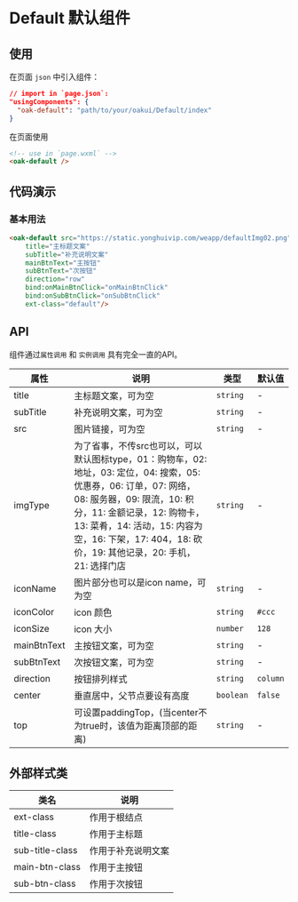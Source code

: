 # Default 默认组件

## 使用

在页面 `json` 中引入组件：

```json
// import in `page.json`:
"usingComponents": {
  "oak-default": "path/to/your/oakui/Default/index"
}
```

在页面使用
```html
<!-- use in `page.wxml` -->
<oak-default />
```

## 代码演示
### 基本用法
```html
<oak-default src="https://static.yonghuivip.com/weapp/defaultImg02.png"
    title="主标题文案"
    subTitle="补充说明文案"
    mainBtnText="主按钮"
    subBtnText="次按钮"
    direction="row"
    bind:onMainBtnClick="onMainBtnClick"
    bind:onSubBtnClick="onSubBtnClick"
    ext-class="default"/>
```

## API
组件通过`属性调用` 和 `实例调用` 具有完全一直的API。

| 属性 | 说明 | 类型 | 默认值 |
|-----------|-----------|-----------|-------------|
| title | 主标题文案，可为空  | `string` | - |
| subTitle | 补充说明文案，可为空  | `string` | - |
| src | 图片链接，可为空  | `string` | - |
| imgType | 为了省事，不传src也可以，可以默认图标type，01：购物车，02: 地址，03: 定位，04: 搜索，05: 优惠券，06: 订单，07: 网络，08: 服务器，09: 限流，10: 积分，11: 金额记录，12: 购物卡，13: 菜肴，14: 活动，15: 内容为空，16: 下架，17: 404，18: 砍价，19: 其他记录，20: 手机，21: 选择门店  | `string` | - |
| iconName | 图片部分也可以是icon name，可为空  | `string` | - |
| iconColor | icon 颜色  | `string` | `#ccc` |
| iconSize | icon 大小  | `number` | `128` |
| mainBtnText | 主按钮文案，可为空 | `string` | - |
| subBtnText | 次按钮文案，可为空 | `string` | - |
| direction | 按钮排列样式 | `string` | `column` |
| center | 垂直居中，父节点要设有高度 | `boolean` | `false` |
| top | 可设置paddingTop，(当center不为true时，该值为距离顶部的距离) | `string` | - |


## 外部样式类

| 类名 | 说明 |
|-----------|-----------|
| ext-class | 作用于根结点 |
| title-class | 作用于主标题 |
| sub-title-class | 作用于补充说明文案 |
| main-btn-class | 作用于主按钮 |
| sub-btn-class | 作用于次按钮 |
